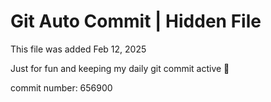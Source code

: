 # Git Auto Commit | Hidden File

This file was added Feb 12, 2025

Just for fun and keeping my daily git commit active 🤪

commit number: 656900
